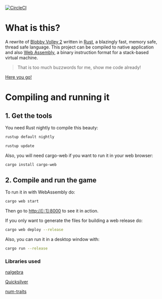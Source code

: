[![CircleCI](https://circleci.com/gh/RustyVolley/RustyVolleySrc.svg?style=svg)](https://circleci.com/gh/RustyVolley/RustyVolleySrc)

# What is this?

A rewrite of [Blobby Volley 2](https://sourceforge.net/projects/blobby/) written in [Rust](https://www.rust-lang.org/), a blazingly fast, memory safe, thread safe language. This project can be compiled to native application and also [Web Assembly](https://webassembly.org/), a binary instruction format for a stack-based virtual machine.

> That is too much buzzwords for me, show me code already!

[Here you go!](https://rustyvolley.github.io/WebDemo/)

# Compiling and running it


## 1. Get the tools

You need Rust nightly to compile this beauty:

```sh
rustup default nightly
```

```sh
rustup update
```


Also, you will need cargo-web if you want to run it in your web browser:

```sh
cargo install cargo-web
```

## 2. Compile and run the game

To run it in with WebAssembly do:

```sh
cargo web start
```
Then go to [http://[::1]:8000](http://[::1]:8000) to see it in action.

If you only want to generate the files for building a web release do:
```sh
cargo web deploy --release
```

Also, you can run it in a desktop window with:
```sh
cargo run --release
```

### Libraries used

[nalgebra](https://github.com/rustsim/nalgebra)

[Quicksilver](https://github.com/ryanisaacg/quicksilver)

[num-traits](https://github.com/rust-num/num-traits)